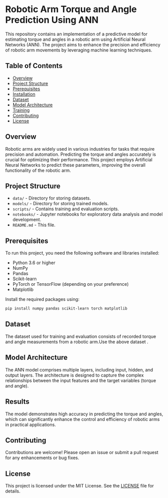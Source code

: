 # Robotic Arm Torque and Angle Prediction Using ANN

This repository contains an implementation of a predictive model for estimating torque and angles in a robotic arm using Artificial Neural Networks (ANN). The project aims to enhance the precision and efficiency of robotic arm movements by leveraging machine learning techniques.

## Table of Contents
- [Overview](#overview)
- [Project Structure](#project-structure)
- [Prerequisites](#prerequisites)
- [Installation](#installation)
- [Dataset](#dataset)
- [Model Architecture](#model-architecture)
- [Training](#training)
- [Contributing](#contributing)
- [License](#license)

## Overview
Robotic arms are widely used in various industries for tasks that require precision and automation. Predicting the torque and angles accurately is crucial for optimizing their performance. This project employs Artificial Neural Networks to predict these parameters, improving the overall functionality of the robotic arm.

## Project Structure
- `data/` - Directory for storing datasets.
- `models/` - Directory for storing trained models.
- `scripts/` - Contains training and evaluation scripts.
- `notebooks/` - Jupyter notebooks for exploratory data analysis and model development.
- `README.md` - This file.

## Prerequisites
To run this project, you need the following software and libraries installed:
- Python 3.6 or higher
- NumPy
- Pandas
- Scikit-learn
- PyTorch or TensorFlow (depending on your preference)
- Matplotlib

Install the required packages using:
```sh
pip install numpy pandas scikit-learn torch matplotlib
```


## Dataset
The dataset used for training and evaluation consists of recorded torque and angle measurements from a robotic arm.Use the above dataset .

## Model Architecture
The ANN model comprises multiple layers, including input, hidden, and output layers. The architecture is designed to capture the complex relationships between the input features and the target variables (torque and angle).

## Results
The model demonstrates high accuracy in predicting the torque and angles, which can significantly enhance the control and efficiency of robotic arms in practical applications. 

## Contributing
Contributions are welcome! Please open an issue or submit a pull request for any enhancements or bug fixes.

## License
This project is licensed under the MIT License. See the [LICENSE](LICENSE) file for details.

